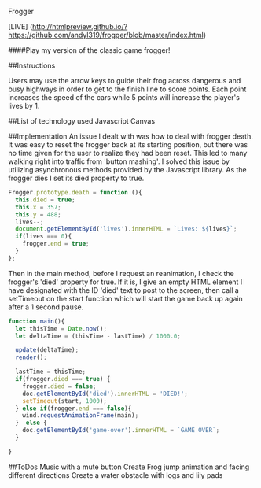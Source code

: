 Frogger

[LIVE] (http://htmlpreview.github.io/?https://github.com/andyl319/frogger/blob/master/index.html)

####Play my version of the classic game frogger!

##Instructions

Users may use the arrow keys to guide their frog across dangerous and busy highways in order to get to the finish line to score points. Each point increases the speed of the cars while 5 points will increase the player's lives by 1.

##List of technology used
Javascript
Canvas

##Implementation
An issue I dealt with was how to deal with frogger death. It was easy to reset the frogger back at its starting position, but there was no time given for the user to realize they had been reset. This led to many walking right into traffic from 'button mashing'. I solved this issue by utilizing asynchronous methods provided by the Javascript library. As the frogger dies I set its died property to true.

```javascript
Frogger.prototype.death = function (){
  this.died = true;
  this.x = 357;
  this.y = 488;
  lives--;
  document.getElementById('lives').innerHTML = `Lives: ${lives}`;
  if(lives === 0){
    frogger.end = true;
  }
};
```  

Then in the main method, before I request an reanimation, I check the frogger's 'died' property for true. If it is, I give an empty HTML element I have designated with the ID 'died' text to post to the screen, then call a setTimeout on the start function which will start the game back up again after a 1 second pause.

```javascript
function main(){
  let thisTime = Date.now();
  let deltaTime = (thisTime - lastTime) / 1000.0;

  update(deltaTime);
  render();

  lastTime = thisTime;
  if(frogger.died === true) {
    frogger.died = false;
    doc.getElementById('died').innerHTML = 'DIED!';
    setTimeout(start, 1000);
  } else if(frogger.end === false){
    wind.requestAnimationFrame(main);
  }  else {
    doc.getElementById('game-over').innerHTML = `GAME OVER`;
  }

}
```
##ToDos
Music with a mute button
Create Frog jump animation and facing different directions
Create a water obstacle with logs and lily pads
